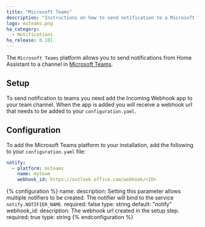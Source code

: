 ```yaml
---
title: "Microsoft Teams"
description: "Instructions on how to send notification to a Microsoft Teams channel."
logo: msteams.png
ha_category:
  - Notifications
ha_release: 0.101
---
```


The `Microsoft Teams` platform allows you to send notifications from Home Assistant to a channel in [Microsoft Teams](https://products.office.com/en-us/microsoft-teams/group-chat-software).

## Setup

To send notification to teams you need add the Incoming Webhook app to your team channel. When the app is added you will receive a webhook url that needs to be added to your `configuration.yaml`.

## Configuration

To add the Microsoft Teams platform to your installation, add the following to your `configuration.yaml` file:

```yaml
notify:
  - platform: msteams
    name: myteam
    webhook_id: https://outlook.office.com/webhook/<ID>
```

{% configuration %}
name:
  description: Setting this parameter allows multiple notifiers to be created. The notifier will bind to the service `notify.NOTIFIER_NAME`.
  required: false
  type: string
  default: "notify"
webhook_id:
  description: The webhook url created in the setup step.
  required: true
  type: string
{% endconfiguration %}